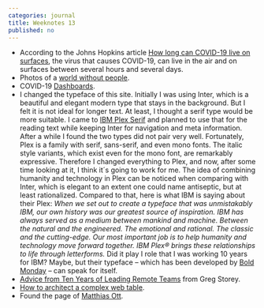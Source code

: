 ```yaml
---
categories: journal
title: Weeknotes 13
published: no
---
```

- According to the Johns Hopkins article [How long can COVID-19 live on surfaces](https://hub.jhu.edu/2020/03/20/sars-cov-2-survive-on-surfaces/), the virus that causes COVID-19, can live in the air and on surfaces between several hours and several days. 
- Photos of a [world without people](https://twitter.com/jasonyanowitz/status/1242200911100993536?s=21).
- COVID-19 [Dashboards](https://covid19dashboards.com).
- I changed the typeface of this site. Initially I was using Inter, which is a beautiful and elegant modern type that stays in the background. But I felt it is not ideal for longer text. At least, I thought a serif type would be more suitable. I came to [IBM Plex Serif](https://www.ibm.com/plex/) and planned to use that for the reading text while keeping Inter for navigation and meta information. After a while I found the two types did not pair very well. Fortunately, Plex is a family with serif, sans-serif, and even mono fonts. The italic style variants, which exist even for the mono font, are remarkably expressive. Therefore I changed everything to Plex, and now, after some time looking at it, I think it´s going to work for me. The idea of combining humanity and technology in Plex can be noticed when comparing with Inter, which is elegant to an extent one could name antiseptic, but at least rationalized. Compared to that, here is what IBM is saying about their Plex: *When we set out to create a typeface that was unmistakably IBM, our own history was our greatest source of inspiration. IBM has always served as a medium between mankind and machine. Between the natural and the engineered. The emotional and rational. The classic and the cutting-edge. Our most important job is to help humanity and technology move forward together. IBM Plex® brings these relationships to life through letterforms.* Did it play I role that I was working 10 years for IBM? Maybe, but their typeface – which has been developed by [Bold Monday](https://www.boldmonday.com/custom/ibm/) – can speak for itself.
- [Advice from Ten Years of Leading Remote Teams](https://airbagindustries.com/advice-from-ten-years-of-leading-remote-teams/) from Greg Storey.
- [How to architect a complex web table](https://www.smashingmagazine.com/2019/02/complex-web-tables/).
- Found the page of [Matthias Ott](https://matthiasott.com).
